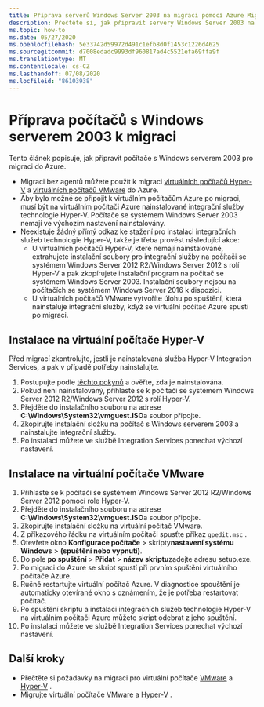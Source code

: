 ```yaml
---
title: Příprava serverů Windows Server 2003 na migraci pomocí Azure Migrate
description: Přečtěte si, jak připravit servery Windows Server 2003 na migraci pomocí Azure Migrate.
ms.topic: how-to
ms.date: 05/27/2020
ms.openlocfilehash: 5e33742d59972d491c1efb8d0f1453c1226d4625
ms.sourcegitcommit: d7008edadc9993df960817ad4c5521efa69ffa9f
ms.translationtype: MT
ms.contentlocale: cs-CZ
ms.lasthandoff: 07/08/2020
ms.locfileid: "86103938"
---
```

# <a name="prepare-windows-server-2003-machines-for-migration"></a>Příprava počítačů s Windows serverem 2003 k migraci

Tento článek popisuje, jak připravit počítače s Windows serverem 2003 pro migraci do Azure. 

- Migraci bez agentů můžete použít k migraci [virtuálních počítačů Hyper-V](tutorial-migrate-hyper-v.md) a [virtuálních počítačů VMware](tutorial-migrate-vmware.md) do Azure.
- Aby bylo možné se připojit k virtuálním počítačům Azure po migraci, musí být na virtuálním počítači Azure nainstalované integrační služby technologie Hyper-V. Počítače se systémem Windows Server 2003 nemají ve výchozím nastavení nainstalovány.
- Neexistuje žádný přímý odkaz ke stažení pro instalaci integračních služeb technologie Hyper-V, takže je třeba provést následující akce:
    - U virtuálních počítačů Hyper-V, které nemají nainstalované, extrahujete instalační soubory pro integrační služby na počítači se systémem Windows Server 2012 R2/Windows Server 2012 s rolí Hyper-V a pak zkopírujete instalační program na počítač se systémem Windows Server 2003. Instalační soubory nejsou na počítačích se systémem Windows Server 2016 k dispozici.
    - U virtuálních počítačů VMware vytvoříte úlohu po spuštění, která nainstaluje integrační služby, když se virtuální počítač Azure spustí po migraci.


## <a name="install-on-hyper-v-vms"></a>Instalace na virtuální počítače Hyper-V

Před migrací zkontrolujte, jestli je nainstalovaná služba Hyper-V Integration Services, a pak v případě potřeby nainstalujte.

1. Postupujte podle [těchto pokynů](/windows-server/virtualization/hyper-v/manage/manage-hyper-v-integration-services#turn-an-integration-service-on-or-off-using-hyper-v-manager) a ověřte, zda je nainstalována.
2. Pokud není nainstalovaný, přihlaste se k počítači se systémem Windows Server 2012 R2/Windows Server 2012 s rolí Hyper-V.
3. Přejděte do instalačního souboru na adrese **C:\Windows\System32\vmguest.ISO**a soubor připojte.
2. Zkopírujte instalační složku na počítač s Windows serverem 2003 a nainstalujte integrační služby.
4. Po instalaci můžete ve službě Integration Services ponechat výchozí nastavení. 

## <a name="install-on-vmware-vms"></a>Instalace na virtuální počítače VMware

1. Přihlaste se k počítači se systémem Windows Server 2012 R2/Windows Server 2012 pomocí role Hyper-V.
2. Přejděte do instalačního souboru na adrese **C:\Windows\System32\vmguest.ISO**a soubor připojte.
3. Zkopírujte instalační složku na virtuální počítač VMware.
4. Z příkazového řádku na virtuálním počítači spusťte příkaz ```gpedit.msc``` .
5. Otevřete okno **Konfigurace počítače**  >  skripty**nastavení systému Windows**  >  **(spuštění nebo vypnutí)**.
6. Do pole **po spuštění**  >  **Přidat**  >  **název skriptu**zadejte adresu setup.exe.
7. Po migraci do Azure se skript spustí při prvním spuštění virtuálního počítače Azure.
8. Ručně restartujte virtuální počítač Azure. V diagnostice spouštění je automaticky otevírané okno s oznámením, že je potřeba restartovat počítač.
9. Po spuštění skriptu a instalaci integračních služeb technologie Hyper-V na virtuálním počítači Azure můžete skript odebrat z jeho spuštění.
10. Po instalaci můžete ve službě Integration Services ponechat výchozí nastavení. 

## <a name="next-steps"></a>Další kroky

- Přečtěte si požadavky na migraci pro virtuální počítače [VMware](migrate-support-matrix-vmware-migration.md) a [Hyper-V](migrate-support-matrix-hyper-v-migration.md) .
- Migrujte virtuální počítače [VMware](server-migrate-overview.md) a [Hyper-V](tutorial-migrate-hyper-v.md) .
